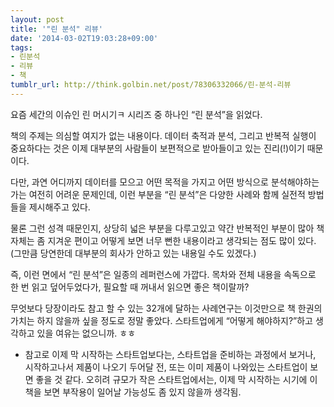 ```yaml
---
layout: post
title: '"린 분석" 리뷰'
date: '2014-03-02T19:03:28+09:00'
tags:
- 린분석
- 리뷰
- 책
tumblr_url: http://think.golbin.net/post/78306332066/린-분석-리뷰
---
```

요즘 세간의 이슈인 린 머시기ㅋ 시리즈 중 하나인 “린 분석”을 읽었다.

책의 주제는 의심할 여지가 없는 내용이다. 데이터 축적과 분석, 그리고 반복적 실행이 중요하다는 것은 이제 대부분의 사람들이 보편적으로 받아들이고 있는 진리(!)이기 때문이다.

다만, 과연 어디까지 데이터를 모으고 어떤 목적을 가지고 어떤 방식으로 분석해야하는가는 여전히 어려운 문제인데, 이런 부분을 “린 분석”은 다양한 사례와 함께 실전적 방법들을 제시해주고 있다.

물론 그런 성격 때문인지, 상당히 넓은 부분을 다루고있고 약간 반복적인 부분이 많아 책 자체는 좀 지겨운 편이고 어떻게 보면 너무 뻔한 내용이라고 생각되는 점도 많이 있다. (그만큼 당연한데 대부분의 회사가 안하고 있는 내용일 수도 있겠다.)

즉, 이런 면에서 “린 분석”은 일종의 레퍼런스에 가깝다. 목차와 전체 내용을 속독으로 한 번 읽고 덮어두었다가, 필요할 때 꺼내서 읽으면 좋은 책이랄까?

무엇보다 당장이라도 참고 할 수 있는 32개에 달하는 사례연구는 이것만으로 책 한권의 가치는 하지 않을까 싶을 정도로 정말 좋았다. 스타트업에게 “어떻게 해야하지?”하고 생각하고 있을 여유는 없으니까. ㅎㅎ

+ 참고로 이제 막 시작하는 스타트업보다는, 스타트업을 준비하는 과정에서 보거나, 시작하고나서 제품이 나오기 두어달 전, 또는 이미 제품이 나와있는 스타트업이 보면 좋을 것 같다. 오히려 규모가 작은 스타트업에서는, 이제 막 시작하는 시기에 이 책을 보면 부작용이 일어날 가능성도 좀 있지 않을까 생각됨.

